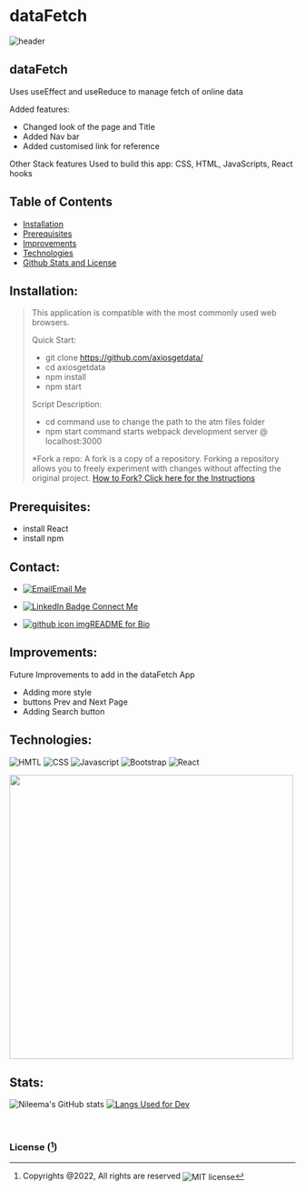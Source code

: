 # dataFetch

![header](https://capsule-render.vercel.app/api?type=cylinder&color=0:EEFF00,100:a82da8&height=150&section=header&text=Hello%20World!&fontSize=30&desc=Welcome%20To%20My%20Future%0ABouce&animation=scaleIn&fontAlign=20&rotate=-30)

 ## dataFetch
Uses useEffect and useReduce to manage fetch of online data

<p>
Added features:
 
* Changed look of the page and Title
* Added Nav bar
* Added customised link for reference

Other Stack features Used to build this app: CSS, HTML, JavaScripts, React hooks
</p>


## Table of Contents 

* [Installation](#installation)
* [Prerequisites](#prerequisites)
* [Improvements](#improvements)
* [Technologies](#technologies)
* [Github Stats and License](#stats) 


## Installation:
>
>This application is compatible with the most commonly used web browsers.
>
>Quick Start:
> * git clone https://github.com/axiosgetdata/
> * cd axiosgetdata   
> * npm install
> * npm start
>
>Script Description:
> * cd command use to change the path to the atm files folder
> * npm start command starts webpack development server @ localhost:3000
>
> *Fork a repo:
>A fork is a copy of a repository. Forking a repository allows you to freely experiment with changes without affecting the original project.
> [How to Fork? Click here for the Instructions](https://docs.github.com/en/get-started/quickstart/fork-a-repo)
>
>


## Prerequisites:
* install React
* install npm
 
 
## Contact:  
 
- <a href="mailto:nileemashah@yahoo.com"><img src = "https://user-images.githubusercontent.com/96500743/159628684-930b27c8-946a-4107-aebe-5f7046b9f6c5.png" alt="Email" />Email Me </a>

- <a href="https://www.linkedin.com/feed/"><img src="https://img.shields.io/badge/LinkedIn-blue?style=for-the-badge&logo=linkedin& logoColor=white" alt="LinkedIn Badge"/> Connect Me </a> 

- <a href="https://github.com/NileemaS/NileemaS.github.io/blob/main/README.md"><img src = "./img/githubicon.png" alt="github icon img" />README for Bio </a>


## Improvements:

Future Improvements to add in the dataFetch App
* Adding more style
* buttons Prev and Next Page
* Adding Search button


## Technologies:

<p>
    <img src="https://img.shields.io/badge/-HTML-orange?style=for-the-badge"  alt="HMTL" />
    <img src="https://img.shields.io/badge/-CSS-blue?style=for-the-badge" alt="CSS" />
    <img src="https://img.shields.io/badge/-Javascript-yellow?style=for-the-badge" alt="Javascript" />
    <img src="https://img.shields.io/badge/-Bootstrap-blueviolet?style=for-the-badge" alt="Bootstrap" />
    <img src="https://img.shields.io/badge/React-20232A?style=for-the-badge&logo=react&logoColor=61DAFB" alt="React" />
</p>

 <p float="left">
  <img src="https://user-images.githubusercontent.com/96500743/156902929-21b303ee-e8ce-4f7e-97ea-9c722890ecbe.png" width="500" /></p>
    
  
## Stats:

![Nileema's GitHub stats](https://github-readme-stats.vercel.app/api?username=NileemaS&show_icons=true&hide=contribs&theme=gruvbox_light)
[![Langs Used for Dev](https://github-readme-stats.vercel.app/api/top-langs/?username=NileemaS&custom_title=Languages%20Used&theme=gruvbox_light&hide=Dockerfile&layout=compact)](https://github.com/NileemaS/github-readme-stats)


<br>


### License ([^note]) 


[^note]:
    Copyrights @2022, All rights are reserved  <img align="center" src="https://img.shields.io/badge/license-MIT-blue" alt="MIT license" />  

